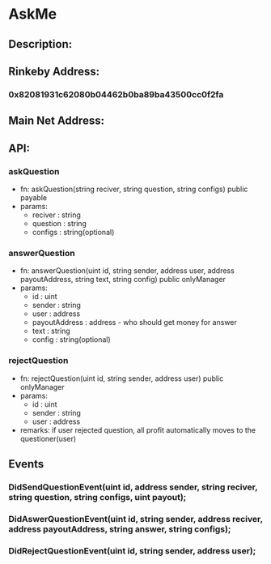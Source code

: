 
# AskMe

## Description:

## Rinkeby Address:
### 0x82081931c62080b04462b0ba89ba43500cc0f2fa

## Main Net Address:

## API:
### askQuestion
- fn: askQuestion(string reciver, string question, string configs) public payable
- params:
  - reciver : string
  - question : string
  - configs : string(optional)
  
### answerQuestion
- fn: answerQuestion(uint id, string sender, address user, address payoutAddress, string text, string config) public onlyManager
- params:
  - id : uint
  - sender : string
  - user : address
  - payoutAddress : address - who should get money for answer
  - text : string
  - config : string(optional)
  
### rejectQuestion
- fn: rejectQuestion(uint id, string sender, address user) public onlyManager
- params:
  - id : uint
  - sender : string
  - user : address
- remarks: if user rejected question, all profit automatically moves to the questioner(user)

## Events
### DidSendQuestionEvent(uint id, address sender, string reciver, string question, string configs, uint payout);
### DidAswerQuestionEvent(uint id, string sender, address reciver, address payoutAddress, string answer, string configs);
### DidRejectQuestionEvent(uint id, string sender, address user);
